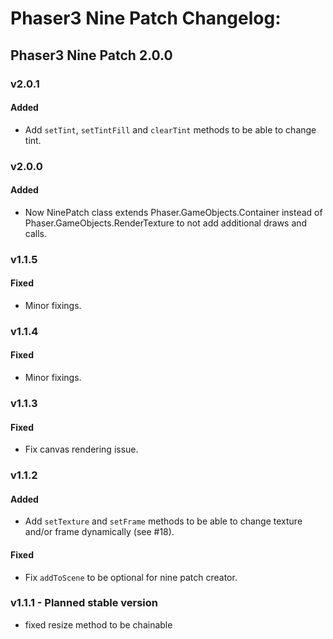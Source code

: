 # Phaser3 Nine Patch Changelog:

## Phaser3 Nine Patch 2.0.0

### v2.0.1

#### Added

-   Add `setTint`, `setTintFill` and `clearTint` methods to be able to change tint.

### v2.0.0

#### Added

-   Now NinePatch class extends Phaser.GameObjects.Container instead of Phaser.GameObjects.RenderTexture to not add additional draws and calls.

### v1.1.5

#### Fixed

-   Minor fixings.

### v1.1.4

#### Fixed

-   Minor fixings.

### v1.1.3

#### Fixed

-   Fix canvas rendering issue.

### v1.1.2

#### Added

-   Add `setTexture` and `setFrame` methods to be able to change texture and/or frame dynamically (see #18).

#### Fixed

-   Fix `addToScene` to be optional for nine patch creator.

### v1.1.1 - Planned stable version

-   fixed resize method to be chainable
